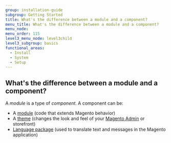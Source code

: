 ```yaml
---
group: installation-guide
subgroup: Getting Started
title: What's the difference between a module and a component?
menu_title: What's the difference between a module and a component?
menu_node:
menu_order: 115
level3_menu_node: level3child
level3_subgroup: basics
functional_areas:
  - Install
  - System
  - Setup
---
```


## What's the difference between a module and a component?

A *module* is a type of *component*. A component can be:

* A [module](https://glossary.magento.com/module) (code that extends Magento behavior)
* A [theme](https://glossary.magento.com/theme) (changes the look and feel of your [Magento Admin](https://glossary.magento.com/magento-admin) or storefront)
* [Language package](https://glossary.magento.com/language-package) (used to translate text and messages in the Magento application)
